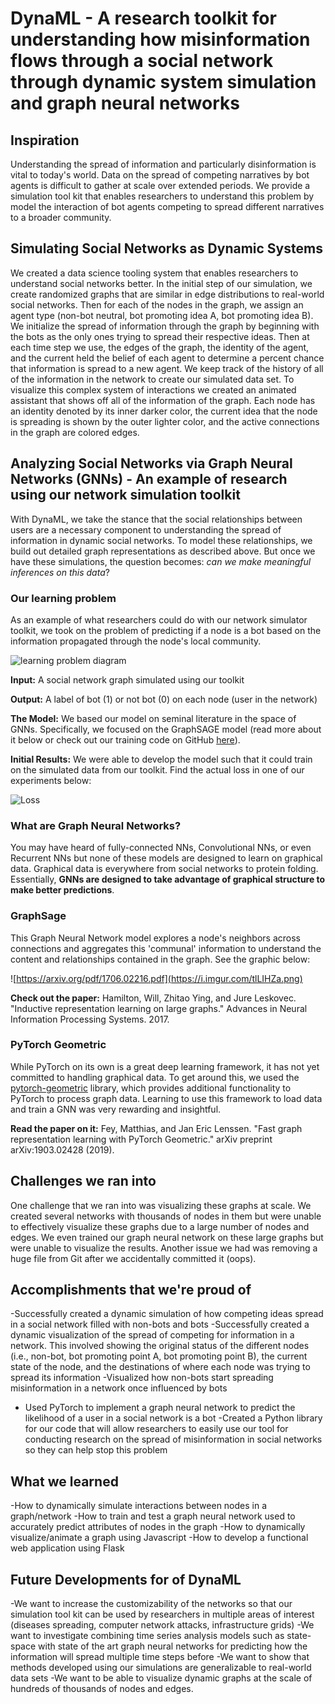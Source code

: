 # DynaML - A research toolkit for understanding how misinformation flows through a social network through dynamic system simulation and graph neural networks

## Inspiration
Understanding the spread of information and particularly disinformation is vital to today's world. Data on the spread of competing narratives by bot agents is difficult to gather at scale over extended periods. We provide a simulation tool kit that enables researchers to understand this problem by model the interaction of bot agents competing to spread different narratives to a broader community.

## Simulating Social Networks as Dynamic Systems
We created a data science tooling system that enables researchers to understand social networks better. In the initial step of our simulation, we create randomized graphs that are similar in edge distributions to real-world social networks. Then for each of the nodes in the graph, we assign an agent type (non-bot neutral, bot promoting idea A, bot promoting idea B). We initialize the spread of information through the graph by beginning with the bots as the only ones trying to spread their respective ideas. Then at each time step we use, the edges of the graph, the identity of the agent, and the current held the belief of each agent to determine a percent chance that information is spread to a new agent. We keep track of the history of all of the information in the network to create our simulated data set. To visualize this complex system of interactions we created an animated assistant that shows off all of the information of the graph. Each node has an identity denoted by its inner darker color, the current idea that the node is spreading is shown by the outer lighter color, and the active connections in the graph are colored edges.

## Analyzing Social Networks via Graph Neural Networks (GNNs) - An example of research using our network simulation toolkit

With DynaML, we take the stance that the social relationships between users are a necessary component to understanding the spread of information in dynamic social networks. To model these relationships, we build out detailed graph representations as described above. But once we have these simulations, the question becomes: *can we make meaningful inferences on this data*?

### Our learning problem
As an example of what researchers could do with our network simulator toolkit, we took on the problem of predicting if a node is a bot based on the information propagated through the node's local community.

![learning problem diagram](https://i.imgur.com/8Yfam57.png)

**Input:** A social network graph simulated using our toolkit


**Output:** A label of bot (1) or not bot (0) on each node (user in the network)

**The Model:** We based our model on seminal literature in the space of GNNs. Specifically, we focused on the GraphSAGE model (read more about it below or check out our training code on GitHub [here](https://github.com/hmcreamer/hackRice19/tree/master/graph_nn_model)).

**Initial Results:**
We were able to develop the model such that it could train on the simulated data from our toolkit. Find the actual loss in one of our experiments below:

![Loss](https://i.imgur.com/qLJ4xG1.png)

### What are Graph Neural Networks?

You may have heard of fully-connected NNs, Convolutional NNs, or even Recurrent NNs but none of these models are designed to learn on graphical data. Graphical data is everywhere from social networks to protein folding. Essentially, **GNNs are designed to take advantage of graphical structure to make better predictions**.

### GraphSage

This Graph Neural Network model explores a node's neighbors across connections and aggregates this 'communal' information to understand the content and relationships contained in the graph. See the graphic below:

![https://arxiv.org/pdf/1706.02216.pdf](https://i.imgur.com/tlLIHZa.png)

**Check out the paper:**
Hamilton, Will, Zhitao Ying, and Jure Leskovec. "Inductive representation learning on large graphs." Advances in Neural Information Processing Systems. 2017.

### PyTorch Geometric

While PyTorch on its own is a great deep learning framework, it has not yet committed to handling graphical data. To get around this, we used the [pytorch-geometric](https://github.com/rusty1s/pytorch_geometric) library, which provides additional functionality to PyTorch to process graph data. Learning to use this framework to load data and train a GNN was very rewarding and insightful.

**Read the paper on it:**
Fey, Matthias, and Jan Eric Lenssen. "Fast graph representation learning with PyTorch Geometric." arXiv preprint arXiv:1903.02428 (2019).


## Challenges we ran into
One challenge that we ran into was visualizing these graphs at scale. We created several networks with thousands of nodes in them but were unable to effectively visualize these graphs due to a large number of nodes and edges. We even trained our graph neural network on these large graphs but were unable to visualize the results. 
Another issue we had was removing a huge file from Git after we accidentally committed it (oops). 

## Accomplishments that we're proud of
-Successfully created a dynamic simulation of how competing ideas spread in a social network filled with non-bots and bots
-Successfully created a dynamic visualization of the spread of competing for information in a network. This involved showing the original status of the different nodes (i.e., non-bot, bot promoting point A, bot promoting point B), the current state of the node, and the destinations of where each node was trying to spread its information
-Visualized how non-bots start spreading misinformation in a network once influenced by bots
- Used PyTorch to implement a graph neural network to predict the likelihood of a user in a social network is a bot
-Created a Python library for our code that will allow researchers to easily use our tool for conducting research on the spread of misinformation in social networks so they can help stop this problem

## What we learned
-How to dynamically simulate interactions between nodes in a graph/network
-How to train and test a graph neural network used to accurately predict attributes of nodes in the graph
-How to dynamically visualize/animate a graph using Javascript
-How to develop a functional web application using Flask

## Future Developments for of DynaML
-We want to increase the customizability of the networks so that our simulation tool kit can be used by researchers in multiple areas of interest (diseases spreading, computer network attacks, infrastructure grids)
-We want to investigate combining time series analysis models such as state-space with state of the art graph neural networks for predicting how the information will spread multiple time steps before
-We want to show that methods developed using our simulations are generalizable to real-world data sets
-We want to be able to visualize dynamic graphs at the scale of hundreds of thousands of nodes and edges. 
